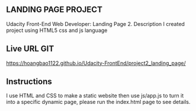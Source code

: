 ## LANDING PAGE PROJECT
Udacity Front-End Web Developer: Landing Page
2. Description 
I created project using HTML5 css and js language 
## Live URL GIT
https://hoangbao1122.github.io/Udacity-FrontEnd/project2_landing_page/
## Instructions
I use HTML and CSS to make a static website then use js/app.js to turn it into a specific dynamic page, please run the index.html page to see details.